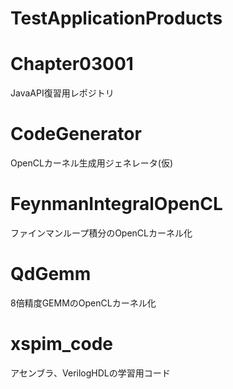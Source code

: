 # TestApplicationProducts

# Chapter03001
JavaAPI復習用レポジトリ

# CodeGenerator
OpenCLカーネル生成用ジェネレータ(仮)

# FeynmanIntegralOpenCL
ファインマンループ積分のOpenCLカーネル化

# QdGemm
8倍精度GEMMのOpenCLカーネル化

# xspim_code
アセンブラ、VerilogHDLの学習用コード
